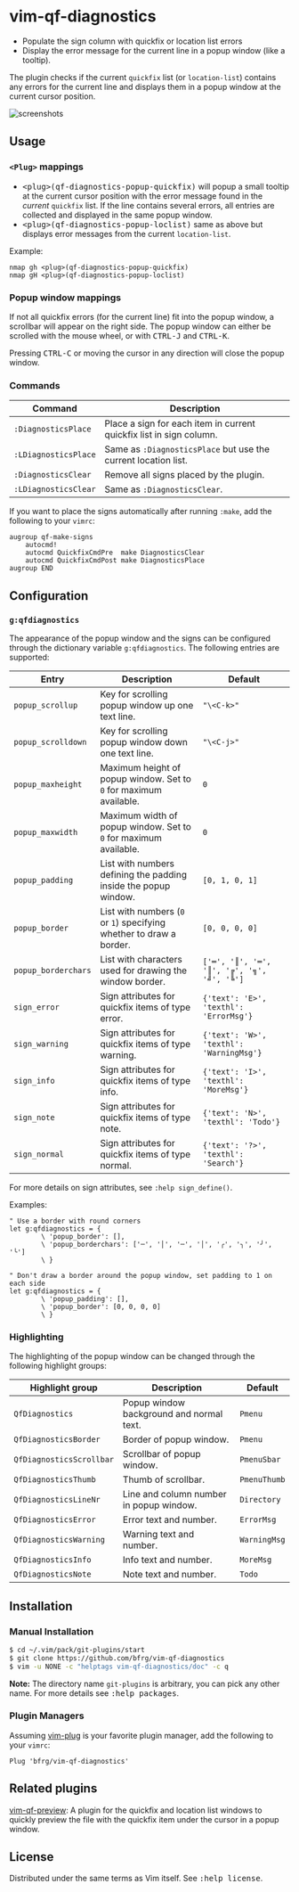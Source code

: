# vim-qf-diagnostics

- Populate the sign column with quickfix or location list errors
- Display the error message for the current line in a popup window (like a
  tooltip).

The plugin checks if the current `quickfix` list (or `location-list`) contains
any errors for the current line and displays them in a popup window at the
current cursor position.

![screenshots](https://user-images.githubusercontent.com/6266600/86536450-01328680-bee8-11ea-849f-4e24809515b9.png)

## Usage

### `<Plug>` mappings

* <kbd>\<plug>(qf-diagnostics-popup-quickfix)</kbd> will popup a small tooltip
  at the current cursor position with the error message found in the _current_
  `quickfix` list. If the line contains several errors, all entries are
  collected and displayed in the same popup window.
* <kbd>\<plug>(qf-diagnostics-popup-loclist)</kbd> same as above but displays
  error messages from the current `location-list`.

Example:
```vim
nmap gh <plug>(qf-diagnostics-popup-quickfix)
nmap gH <plug>(qf-diagnostics-popup-loclist)
```

### Popup window mappings

If not all quickfix errors (for the current line) fit into the popup window, a
scrollbar will appear on the right side. The popup window can either be scrolled
with the mouse wheel, or with <kbd>CTRL-J</kbd> and <kbd>CTRL-K</kbd>.

Pressing <kbd>CTRL-C</kbd> or moving the cursor in any direction will close the
popup window.

### Commands

| Command              | Description                                                         |
| -------------------- | ------------------------------------------------------------------- |
| `:DiagnosticsPlace`  | Place a sign for each item in current quickfix list in sign column. |
| `:LDiagnosticsPlace` | Same as `:DiagnosticsPlace` but use the current location list.      |
| `:DiagnosticsClear`  | Remove all signs placed by the plugin.                              |
| `:LDiagnosticsClear` | Same as `:DiagnosticsClear`.                                        |

If you want to place the signs automatically after running `:make`, add the
following to your `vimrc`:
```vim
augroup qf-make-signs
    autocmd!
    autocmd QuickfixCmdPre  make DiagnosticsClear
    autocmd QuickfixCmdPost make DiagnosticsPlace
augroup END
```


## Configuration

### `g:qfdiagnostics`

The appearance of the popup window and the signs can be configured through the
dictionary variable `g:qfdiagnostics`. The following entries are supported:

| Entry               | Description                                                         | Default                                    |
| ------------------- | ------------------------------------------------------------------- | ------------------------------------------ |
| `popup_scrollup`    | Key for scrolling popup window up one text line.                    | `"\<C-k>"`                                 |
| `popup_scrolldown`  | Key for scrolling popup window down one text line.                  | `"\<C-j>"`                                 |
| `popup_maxheight`   | Maximum height of popup window. Set to `0` for maximum available.   | `0`                                        |
| `popup_maxwidth`    | Maximum width of popup window. Set to `0` for maximum available.    | `0`                                        |
| `popup_padding`     | List with numbers defining the padding inside the popup window.     | `[0, 1, 0, 1]`                             |
| `popup_border`      | List with numbers (`0` or `1`) specifying whether to draw a border. | `[0, 0, 0, 0]`                             |
| `popup_borderchars` | List with characters used for drawing the window border.            | `['═', '║', '═', '║', '╔', '╗', '╝', '╚']` |
| `sign_error`        | Sign attributes for quickfix items of type error.                   | `{'text': 'E>', 'texthl': 'ErrorMsg'}`     |
| `sign_warning`      | Sign attributes for quickfix items of type warning.                 | `{'text': 'W>', 'texthl': 'WarningMsg'}`   |
| `sign_info`         | Sign attributes for quickfix items of type info.                    | `{'text': 'I>', 'texthl': 'MoreMsg'}`      |
| `sign_note`         | Sign attributes for quickfix items of type note.                    | `{'text': 'N>', 'texthl': 'Todo'}`         |
| `sign_normal`       | Sign attributes for quickfix items of type normal.                  | `{'text': '?>', 'texthl': 'Search'}`       |

For more details on sign attributes, see `:help sign_define()`.

Examples:
```vim
" Use a border with round corners
let g:qfdiagnostics = {
        \ 'popup_border': [],
        \ 'popup_borderchars': ['─', '│', '─', '│', '╭', '╮', '╯', '╰']
        \ }

" Don't draw a border around the popup window, set padding to 1 on each side
let g:qfdiagnostics = {
        \ 'popup_padding': [],
        \ 'popup_border': [0, 0, 0, 0]
        \ }
```

### Highlighting

The highlighting of the popup window can be changed through the following
highlight groups:

| Highlight group          | Description                              | Default      |
| ------------------------ | ---------------------------------------- | ------------ |
| `QfDiagnostics`          | Popup window background and normal text. | `Pmenu`      |
| `QfDiagnosticsBorder`    | Border of popup window.                  | `Pmenu`      |
| `QfDiagnosticsScrollbar` | Scrollbar of popup window.               | `PmenuSbar`  |
| `QfDiagnosticsThumb`     | Thumb of scrollbar.                      | `PmenuThumb` |
| `QfDiagnosticsLineNr`    | Line and column number in popup window.  | `Directory`  |
| `QfDiagnosticsError`     | Error text and number.                   | `ErrorMsg`   |
| `QfDiagnosticsWarning`   | Warning text and number.                 | `WarningMsg` |
| `QfDiagnosticsInfo`      | Info text and number.                    | `MoreMsg`    |
| `QfDiagnosticsNote`      | Note text and number.                    | `Todo`       |


## Installation

### Manual Installation

```bash
$ cd ~/.vim/pack/git-plugins/start
$ git clone https://github.com/bfrg/vim-qf-diagnostics
$ vim -u NONE -c "helptags vim-qf-diagnostics/doc" -c q
```
**Note:** The directory name `git-plugins` is arbitrary, you can pick any other
name. For more details see <kbd>:help packages</kbd>.

### Plugin Managers

Assuming [vim-plug][plug] is your favorite plugin manager, add the following to
your `vimrc`:
```vim
Plug 'bfrg/vim-qf-diagnostics'
```


## Related plugins

[vim-qf-preview][qf-preview]: A plugin for the quickfix and location list
windows to quickly preview the file with the quickfix item under the cursor in a
popup window.


## License

Distributed under the same terms as Vim itself. See <kbd>:help license</kbd>.

[plug]: https://github.com/junegunn/vim-plug
[qf-preview]: https://github.com/bfrg/vim-qf-preview
